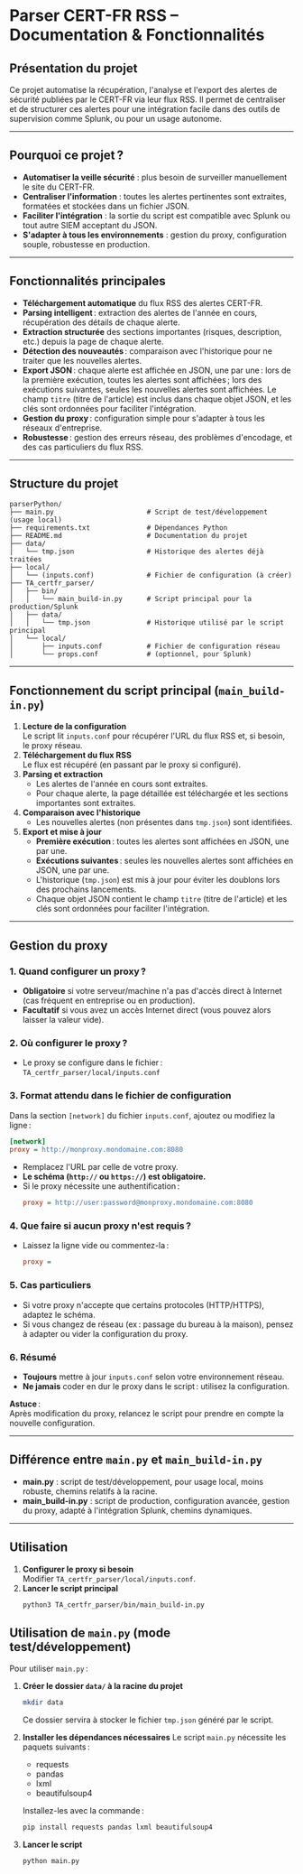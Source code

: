 # Parser CERT-FR RSS – Documentation & Fonctionnalités

## Présentation du projet

Ce projet automatise la récupération, l'analyse et l'export des alertes de sécurité publiées par le CERT-FR via leur flux RSS. Il permet de centraliser et de structurer ces alertes pour une intégration facile dans des outils de supervision comme Splunk, ou pour un usage autonome.

---

## Pourquoi ce projet ?

- **Automatiser la veille sécurité** : plus besoin de surveiller manuellement le site du CERT-FR.
- **Centraliser l'information** : toutes les alertes pertinentes sont extraites, formatées et stockées dans un fichier JSON.
- **Faciliter l'intégration** : la sortie du script est compatible avec Splunk ou tout autre SIEM acceptant du JSON.
- **S'adapter à tous les environnements** : gestion du proxy, configuration souple, robustesse en production.

---

## Fonctionnalités principales

- **Téléchargement automatique** du flux RSS des alertes CERT-FR.
- **Parsing intelligent** : extraction des alertes de l'année en cours, récupération des détails de chaque alerte.
- **Extraction structurée** des sections importantes (risques, description, etc.) depuis la page de chaque alerte.
- **Détection des nouveautés** : comparaison avec l'historique pour ne traiter que les nouvelles alertes.
- **Export JSON** : chaque alerte est affichée en JSON, une par une : lors de la première exécution, toutes les alertes sont affichées ; lors des exécutions suivantes, seules les nouvelles alertes sont affichées. Le champ `titre` (titre de l'article) est inclus dans chaque objet JSON, et les clés sont ordonnées pour faciliter l'intégration.
- **Gestion du proxy** : configuration simple pour s'adapter à tous les réseaux d'entreprise.
- **Robustesse** : gestion des erreurs réseau, des problèmes d'encodage, et des cas particuliers du flux RSS.

---

## Structure du projet

```
parserPython/
├── main.py                       # Script de test/développement (usage local)
├── requirements.txt              # Dépendances Python
├── README.md                     # Documentation du projet
├── data/
│   └── tmp.json                  # Historique des alertes déjà traitées
├── local/
│   └── (inputs.conf)             # Fichier de configuration (à créer)
├── TA_certfr_parser/
│   ├── bin/
│   │   └── main_build-in.py      # Script principal pour la production/Splunk
│   ├── data/
│   │   └── tmp.json              # Historique utilisé par le script principal
│   └── local/
│       ├── inputs.conf           # Fichier de configuration réseau
│       └── props.conf            # (optionnel, pour Splunk)
```

---

## Fonctionnement du script principal (`main_build-in.py`)

1. **Lecture de la configuration**  
   Le script lit `inputs.conf` pour récupérer l'URL du flux RSS et, si besoin, le proxy réseau.
2. **Téléchargement du flux RSS**  
   Le flux est récupéré (en passant par le proxy si configuré).
3. **Parsing et extraction**  
   - Les alertes de l'année en cours sont extraites.
   - Pour chaque alerte, la page détaillée est téléchargée et les sections importantes sont extraites.
4. **Comparaison avec l'historique**  
   - Les nouvelles alertes (non présentes dans `tmp.json`) sont identifiées.
5. **Export et mise à jour**  
   - **Première exécution** : toutes les alertes sont affichées en JSON, une par une.
   - **Exécutions suivantes** : seules les nouvelles alertes sont affichées en JSON, une par une.
   - L'historique (`tmp.json`) est mis à jour pour éviter les doublons lors des prochains lancements.
   - Chaque objet JSON contient le champ `titre` (titre de l'article) et les clés sont ordonnées pour faciliter l'intégration.

---

## Gestion du proxy

### 1. Quand configurer un proxy ?
- **Obligatoire** si votre serveur/machine n'a pas d'accès direct à Internet (cas fréquent en entreprise ou en production).
- **Facultatif** si vous avez un accès Internet direct (vous pouvez alors laisser la valeur vide).

### 2. Où configurer le proxy ?
- Le proxy se configure dans le fichier :  
  `TA_certfr_parser/local/inputs.conf`

### 3. Format attendu dans le fichier de configuration
Dans la section `[network]` du fichier `inputs.conf`, ajoutez ou modifiez la ligne :

```ini
[network]
proxy = http://monproxy.mondomaine.com:8080
```
- Remplacez l'URL par celle de votre proxy.
- **Le schéma (`http://` ou `https://`) est obligatoire.**
- Si le proxy nécessite une authentification :
  ```ini
  proxy = http://user:password@monproxy.mondomaine.com:8080
  ```

### 4. Que faire si aucun proxy n'est requis ?
- Laissez la ligne vide ou commentez-la :
  ```ini
  proxy =
  ```


### 5. Cas particuliers
- Si votre proxy n'accepte que certains protocoles (HTTP/HTTPS), adaptez le schéma.
- Si vous changez de réseau (ex : passage du bureau à la maison), pensez à adapter ou vider la configuration du proxy.

### 6. Résumé
- **Toujours** mettre à jour `inputs.conf` selon votre environnement réseau.
- **Ne jamais** coder en dur le proxy dans le script : utilisez la configuration.

**Astuce** :  
Après modification du proxy, relancez le script pour prendre en compte la nouvelle configuration.

---

## Différence entre `main.py` et `main_build-in.py`

- **main.py** : script de test/développement, pour usage local, moins robuste, chemins relatifs à la racine.
- **main_build-in.py** : script de production, configuration avancée, gestion du proxy, adapté à l'intégration Splunk, chemins dynamiques.

---

## Utilisation


1. **Configurer le proxy si besoin**  
   Modifier `TA_certfr_parser/local/inputs.conf`.
2. **Lancer le script principal**  
   ```bash
   python3 TA_certfr_parser/bin/main_build-in.py
   ```

## Utilisation de `main.py` (mode test/développement)

Pour utiliser `main.py` :

1. **Créer le dossier `data/` à la racine du projet**
   ```bash
   mkdir data
   ```
   Ce dossier servira à stocker le fichier `tmp.json` généré par le script.

2. **Installer les dépendances nécessaires**
   Le script `main.py` nécessite les paquets suivants :
   - requests
   - pandas
   - lxml
   - beautifulsoup4

   Installez-les avec la commande :
   ```bash
   pip install requests pandas lxml beautifulsoup4
   ```

3. **Lancer le script**
   ```bash
   python main.py
   ```

